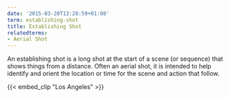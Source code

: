 ```yaml
---
date: '2015-03-20T13:28:59+01:00'
term: establishing-shot
title: Establishing Shot
relatedterms:
- Aerial Shot
---
```


An establishing shot is a long shot at the start of a scene (or
sequence) that shows things from a distance. <!--more-->Often an aerial shot, it
is intended to help identify and orient the location or time for the
scene and action that follow.

{{< embed_clip "Los Angeles" >}}